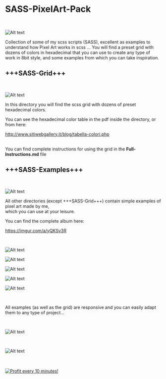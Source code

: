 # SASS-PixelArt-Pack
</BR>

![Alt text](https://i.imgur.com/w4Tv3NV.jpg "SASS-PixelArt-Pack-by-Jonny-Banana")

Collection of some of my scss scripts (SASS), excellent as examples to understand how Pixel Art works in scss ... You will find a preset grid with dozens of colors in hexadecimal that you can use to create any type of work in 8bit style, and some examples from which you can take inspiration.


<h2>+++SASS-Grid+++</h2>
</BR>

![Alt text](https://i.imgur.com/6mqcKHD.jpg "SASS-PixelArt-Pack-by-Jonny-Banana")


In this directory you will find the scss grid with dozens of preset hexadecimal colors.
</BR>

You can see the hexadecimal color table in the pdf inside the directory, or from here:

http://www.sitiwebgallery.it/blog/tabella-colori.php

</BR>
You can find complete instructions for using the grid in the <b>Full-Instructions.md</b> file

<h2>+++SASS-Examples+++</h2>
</BR>

![Alt text](https://i.imgur.com/gcWRJI2.jpg "SASS-PixelArt-Pack-by-Jonny-Banana")

All other directories (except +++SASS-Grid+++) contain simple examples of pixel art made by me, </BR>
which you can use at your leisure.

You can find the complete album here:

https://imgur.com/a/yQKSv3R

</BR>

![Alt text](https://i.imgur.com/7cOpFuN.jpg "SASS-PixelArt-Pack-by-Jonny-Banana")

![Alt text](https://i.imgur.com/HJFzccT.jpg "SASS-PixelArt-Pack-by-Jonny-Banana")

![Alt text](https://i.imgur.com/jMnIKNQ.jpg "SASS-PixelArt-Pack-by-Jonny-Banana")

![Alt text](https://i.imgur.com/4CWlPkb.jpg "SASS-PixelArt-Pack-by-Jonny-Banana")

![Alt text](https://i.imgur.com/AGpVWkh.jpg "SASS-PixelArt-Pack-by-Jonny-Banana")

</BR>

All examples (as well as the grid) are responsive and you can easily adapt them to any type of project...


</BR>

![Alt text](https://i.imgur.com/JJKFJov.jpg "SASS-PixelArt-Pack-by-Jonny-Banana")


</BR>

![Alt text](https://i.imgur.com/6scC8CM.jpg "SASS-PixelArt-Pack-by-Jonny-Banana")

</BR>



</BR>

<a href="https://golden-farm.biz/?r=1673249" target="_blank">
<img src="https://golden-farm.biz/images/promo/en/728x90.gif"
alt="Profit every 10 minutes!"></a>











